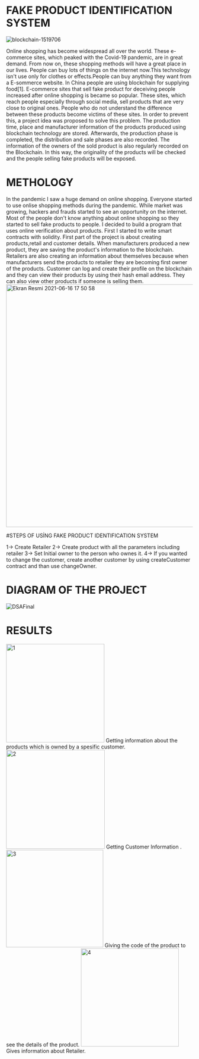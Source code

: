 # FAKE PRODUCT IDENTIFICATION SYSTEM

![blockchain-1519706](https://user-images.githubusercontent.com/48045619/122240497-80875300-ceca-11eb-9077-f2499378fef8.jpg)

  Online shopping has become widespread all over the world. These e-commerce sites, which peaked with the Covid-19 pandemic, are in great demand. From now on, these shopping methods will have a great place in our lives. People can buy lots of things on the internet now.This technology isn't use only for clothes or effects.People can buy anything they want from a E-sommerce website. In China people are using blockchain for supplying food[1].
E-commerce sites that sell fake product for deceiving people increased after online shopping is became so popular. These sites, which reach people especially through social media, sell products that are very close to original ones. People who do not understand the difference between these products become victims of these sites. In order to prevent this, a project idea was proposed to solve this problem.
The production time, place and manufacturer information of the products produced using blockchain technology are stored. Afterwards, the production phase is completed, the distribution and sale phases are also recorded. The information of the owners of the sold product is also regularly recorded on the Blockchain. In this way, the originality of the products will be checked and the people selling fake products will be exposed.

# METHOLOGY

  In the pandemic I saw a huge demand on online shopping. Everyone started to use onlise shopping methods during the pandemic. While market was growing, hackers and frauds started to see an opportunity on the internet. Most of the people don't know anything about online shopping so they started to sell fake products to people. I decided to build a program that uses online verification about products. First I started to write smart contracts with solidity. First part of the project is about creating products,retail and customer details. When manufacturers produced a new product, they are saving the product's information to the blockchain. Retailers are also creating an information about themselves because when manufacturers send the products to retailer they are becoming first owner of the products. Customer can log and create their profile on the blockchain and they can view their products by using their hash email address. They can also view other products if someone is selling them. 
  <img width="653" alt="Ekran Resmi 2021-06-16 17 50 58" src="https://user-images.githubusercontent.com/48045619/122278883-17b2d180-cef0-11eb-88a5-5a887804cf67.png">

#STEPS OF USİNG FAKE PRODUCT IDENTIFICATION SYSTEM

1-> Create Retailer
2-> Create product with all the parameters including retailer
3-> Set Initial owner to the person who ownes it.
4-> If you wanted to change the customer, create another customer by using createCustomer contract and than use changeOwner. 

# DIAGRAM OF THE PROJECT
![DSAFinal](https://user-images.githubusercontent.com/48045619/122279889-3d8ca600-cef1-11eb-899b-233ea43e1602.png)

# RESULTS

<img width="265" alt="1" src="https://user-images.githubusercontent.com/48045619/122286220-4c2a8b80-cef8-11eb-80ef-625b1bcb3eaf.png">
Getting information about the products which is owned by a spesific customer.
<img width="266" alt="2" src="https://user-images.githubusercontent.com/48045619/122286237-50ef3f80-cef8-11eb-93b6-0a93e537f3b6.png">
Getting Customer Information .
<img width="262" alt="3" src="https://user-images.githubusercontent.com/48045619/122286249-53519980-cef8-11eb-96cc-66f03e1fcf21.png">
Giving the code of the product to see the details of the product.
<img width="264" alt="4" src="https://user-images.githubusercontent.com/48045619/122286275-58aee400-cef8-11eb-8028-be2e7003b6c7.png">
Gives information about Retailer. 




